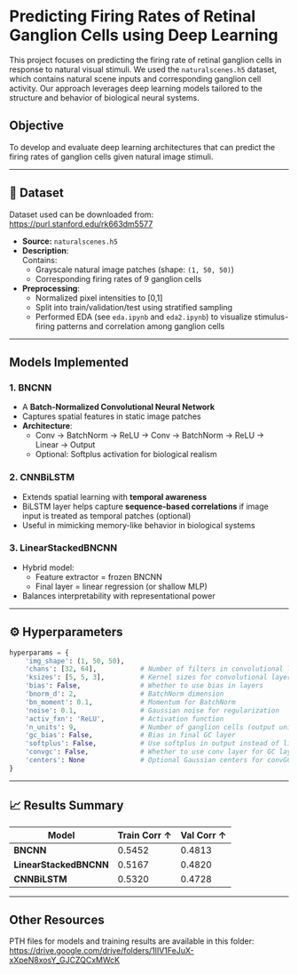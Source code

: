 # Predicting Firing Rates of Retinal Ganglion Cells using Deep Learning

This project focuses on predicting the firing rate of retinal ganglion cells in response to natural visual stimuli. We used the `naturalscenes.h5` dataset, which contains natural scene inputs and corresponding ganglion cell activity. Our approach leverages deep learning models tailored to the structure and behavior of biological neural systems.

## Objective

To develop and evaluate deep learning architectures that can predict the firing rates of ganglion cells given natural image stimuli.

---

## 📁 Dataset

Dataset used can be downloaded from: https://purl.stanford.edu/rk663dm5577

- **Source:** `naturalscenes.h5`
- **Description**:  
  Contains:
  - Grayscale natural image patches (shape: `(1, 50, 50)`)
  - Corresponding firing rates of 9 ganglion cells
- **Preprocessing**:
  - Normalized pixel intensities to [0,1]
  - Split into train/validation/test using stratified sampling
  - Performed EDA (see `eda.ipynb` and `eda2.ipynb`) to visualize stimulus-firing patterns and correlation among ganglion cells


---

## Models Implemented

### 1. BNCNN
- A **Batch-Normalized Convolutional Neural Network**
- Captures spatial features in static image patches
- **Architecture**:
  - Conv → BatchNorm → ReLU → Conv → BatchNorm → ReLU → Linear → Output
  - Optional: Softplus activation for biological realism

### 2. CNNBiLSTM
- Extends spatial learning with **temporal awareness**
- BiLSTM layer helps capture **sequence-based correlations** if image input is treated as temporal patches (optional)
- Useful in mimicking memory-like behavior in biological systems

### 3. LinearStackedBNCNN
- Hybrid model:
  - Feature extractor = frozen BNCNN
  - Final layer = linear regression (or shallow MLP)
- Balances interpretability with representational power

---

## ⚙️ Hyperparameters

```python
hyperparams = {
    'img_shape': (1, 50, 50),
    'chans': [32, 64],           # Number of filters in convolutional layers
    'ksizes': [5, 5, 3],         # Kernel sizes for convolutional layers
    'bias': False,               # Whether to use bias in layers
    'bnorm_d': 2,                # BatchNorm dimension
    'bn_moment': 0.1,            # Momentum for BatchNorm
    'noise': 0.1,                # Gaussian noise for regularization
    'activ_fxn': 'ReLU',         # Activation function
    'n_units': 9,                # Number of ganglion cells (output units)
    'gc_bias': False,            # Bias in final GC layer
    'softplus': False,           # Use softplus in output instead of linear
    'convgc': False,             # Whether to use conv layer for GC layer
    'centers': None              # Optional Gaussian centers for convGC
}
```
---

## 📈 Results Summary

| Model                | Train Corr ↑ | Val Corr ↑ |
|---------------------|--------------|------------|
| **BNCNN**            | 0.5452       | 0.4813     | 
| **LinearStackedBNCNN** | 0.5167    | 0.4820     |
| **CNNBiLSTM**        | 0.5320       | 0.4728     |


---

## Other Resources

PTH files for models and training results are available in this folder: https://drive.google.com/drive/folders/1lIV1FeJuX-xXpeN8xosY_GJCZQCxMWcK

